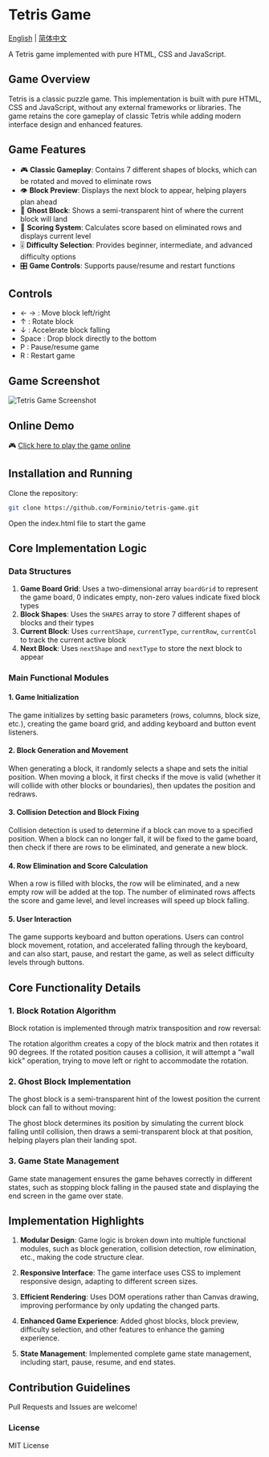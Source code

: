 # Tetris Game

[English](README.EN.md) | [简体中文](README.md)

A Tetris game implemented with pure HTML, CSS and JavaScript.

## Game Overview
Tetris is a classic puzzle game. This implementation is built with pure HTML, CSS and JavaScript, without any external frameworks or libraries. The game retains the core gameplay of classic Tetris while adding modern interface design and enhanced features.

## Game Features

- 🎮 **Classic Gameplay**: Contains 7 different shapes of blocks, which can be rotated and moved to eliminate rows
- 👁️ **Block Preview**: Displays the next block to appear, helping players plan ahead
- 👻 **Ghost Block**: Shows a semi-transparent hint of where the current block will land
- 🔢 **Scoring System**: Calculates score based on eliminated rows and displays current level
- 🎚️ **Difficulty Selection**: Provides beginner, intermediate, and advanced difficulty options
- 🎛️ **Game Controls**: Supports pause/resume and restart functions

## Controls

- ← → : Move block left/right
- ↑ : Rotate block
- ↓ : Accelerate block falling
- Space : Drop block directly to the bottom
- P : Pause/resume game
- R : Restart game

## Game Screenshot

![Tetris Game Screenshot](https://cdn.forminio.cn/picx-images-hosting@master/wenzhan/俄罗斯方块截图.2rvd5ud368.webp)

## Online Demo

🎮 [Click here to play the game online](https://blog.forminio.cn/e-luo-si-fang-kuai)

## Installation and Running
Clone the repository:

```bash
git clone https://github.com/Forminio/tetris-game.git
```

Open the index.html file to start the game

## Core Implementation Logic

### Data Structures

1. **Game Board Grid**: Uses a two-dimensional array `boardGrid` to represent the game board, 0 indicates empty, non-zero values indicate fixed block types
2. **Block Shapes**: Uses the `SHAPES` array to store 7 different shapes of blocks and their types
3. **Current Block**: Uses `currentShape`, `currentType`, `currentRow`, `currentCol` to track the current active block
4. **Next Block**: Uses `nextShape` and `nextType` to store the next block to appear

### Main Functional Modules

#### 1. Game Initialization

The game initializes by setting basic parameters (rows, columns, block size, etc.), creating the game board grid, and adding keyboard and button event listeners.

#### 2. Block Generation and Movement

When generating a block, it randomly selects a shape and sets the initial position. When moving a block, it first checks if the move is valid (whether it will collide with other blocks or boundaries), then updates the position and redraws.

#### 3. Collision Detection and Block Fixing

Collision detection is used to determine if a block can move to a specified position. When a block can no longer fall, it will be fixed to the game board, then check if there are rows to be eliminated, and generate a new block.

#### 4. Row Elimination and Score Calculation

When a row is filled with blocks, the row will be eliminated, and a new empty row will be added at the top. The number of eliminated rows affects the score and game level, and level increases will speed up block falling.

#### 5. User Interaction

The game supports keyboard and button operations. Users can control block movement, rotation, and accelerated falling through the keyboard, and can also start, pause, and restart the game, as well as select difficulty levels through buttons.

## Core Functionality Details

### 1. Block Rotation Algorithm

Block rotation is implemented through matrix transposition and row reversal:

The rotation algorithm creates a copy of the block matrix and then rotates it 90 degrees. If the rotated position causes a collision, it will attempt a "wall kick" operation, trying to move left or right to accommodate the rotation.

### 2. Ghost Block Implementation

The ghost block is a semi-transparent hint of the lowest position the current block can fall to without moving:

The ghost block determines its position by simulating the current block falling until collision, then draws a semi-transparent block at that position, helping players plan their landing spot.

### 3. Game State Management

Game state management ensures the game behaves correctly in different states, such as stopping block falling in the paused state and displaying the end screen in the game over state.

## Implementation Highlights

1. **Modular Design**: Game logic is broken down into multiple functional modules, such as block generation, collision detection, row elimination, etc., making the code structure clear.

2. **Responsive Interface**: The game interface uses CSS to implement responsive design, adapting to different screen sizes.

3. **Efficient Rendering**: Uses DOM operations rather than Canvas drawing, improving performance by only updating the changed parts.

4. **Enhanced Game Experience**: Added ghost blocks, block preview, difficulty selection, and other features to enhance the gaming experience.

5. **State Management**: Implemented complete game state management, including start, pause, resume, and end states.

## Contribution Guidelines
Pull Requests and Issues are welcome!

### License
MIT License
